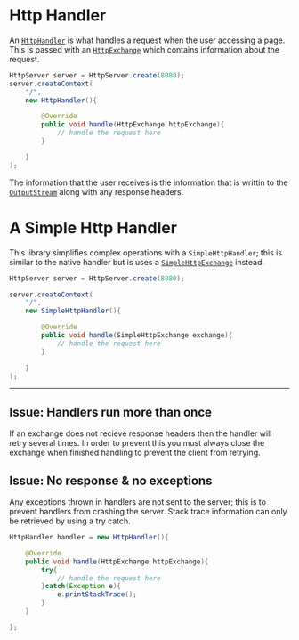---
---
# Http Handler

An [`HttpHandler`](https://docs.oracle.com/en/java/javase/11/docs/api/jdk.httpserver/com/sun/net/httpserver/HttpHandler.html) is what handles a request when the user accessing a page. This is passed with an [`HttpExchange`](simple-http-exchange) which contains information about the request.

```java
HttpServer server = HttpServer.create(8080);
server.createContext(
    "/",
    new HttpHandler(){

        @Override
        public void handle(HttpExchange httpExchange){
            // handle the request here
        }

    }
);
```

The information that the user receives is the information that is writtin to the [`OutputStream`](https://docs.oracle.com/en/java/javase/11/docs/api/jdk.httpserver/com/sun/net/httpserver/HttpExchange.html#getResponseBody()) along with any response headers.

<!-- simple http handler -->
# A Simple Http Handler

This library simplifies complex operations with a `SimpleHttpHandler`; this is similar to the native handler but is uses a [`SimpleHttpExchange`](simple-http-exchange) instead.

```java
HttpServer server = HttpServer.create(8080);

server.createContext(
    "/",
    new SimpleHttpHandler(){

        @Override
        public void handle(SimpleHttpExchange exchange){
            // handle the request here
        }

    }
);
```

<!-- issue -->
------

## Issue: Handlers run more than once

If an exchange does not recieve response headers then the handler will retry several times.
In order to prevent this you must always close the exchange when finished handling to prevent the client from retrying.

## Issue: No response & no exceptions

Any exceptions thrown in handlers are not sent to the server; this is to prevent handlers from crashing the server. Stack trace information can only be retrieved by using a try catch.

```java
HttpHandler handler = new HttpHandler(){

    @Override
    public void handle(HttpExchange httpExchange){
        try{
            // handle the request here
        }catch(Exception e){
            e.printStackTrace();
        }
    }

};
```